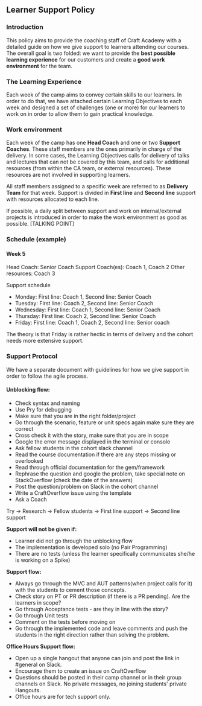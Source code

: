 ## Learner Support Policy

### Introduction
This policy aims to provide the coaching staff of Craft Academy with a detailed guide on how we give support to learners attending our courses. 
The overall goal is two folded: we want to provide the **best possible learning experience** for our customers and create a **good work environment** for the team. 

### The Learning Experience
Each week of the camp aims to convey certain skills to our learners. In order to do that, we have attached certain Learning Objectives to each week and designed a set of challenges (one or more) for our learners to work on in order to allow them to gain practical knowledge. 


### Work environment 

Each week of the camp has one **Head Coach** and one or two **Support Coaches**. These staff members are the ones primarily in charge of the delivery. In some cases, the Learning Objectives calls for delivery of talks and lectures that can not be covered by this team, and calls for additional resources (from within the CA team, or external resources). 
These resources are not involved in supporting learners. 

All staff members assigned to a specific week are referred to as **Delivery Team** for that week. Support is divided in **First line** and **Second line** support with resources allocated to each line. 

If possible, a daily split between support and work on internal/external projects is introduced in order to make the work environment as good as possible.
[TALKING POINT]

### Schedule (example) 
#### Week 5
Head Coach: Senior Coach
Support Coach(es): Coach 1, Coach 2
Other resources: Coach 3

Support schedule

- Monday: First line: Coach 1, Second line: Senior Coach
- Tuesday: First line: Coach 2, Second line: Senior Coach
- Wednesday: First line: Coach 1, Second line: Senior Coach
- Thursday: First line: Coach 2, Second line: Senior Coach
- Friday: First line: Coach 1, Coach 2, Second line: Senior coach

The theory is that Friday is rather hectic in terms of delivery and the cohort needs more extensive support.



### Support Protocol

We have a separate document with guidelines for how we give support in order to follow the agile process. 

#### Unblocking flow:
- Check syntax and naming
- Use Pry for debugging
- Make sure that you are in the right folder/project
- Go through the scenario, feature or unit specs again make sure they are correct
- Cross check it with the story, make sure that you are in scope
- Google the error message displayed in the terminal or console
- Ask fellow students in the cohort slack channel
- Read the course documentation if there are any steps missing or overlooked
- Read through official documentation for the gem/framework
- Rephrase the question and google the problem, take special note on StackOverflow (check the date of the answers)
- Post the question/problem on Slack in the cohort channel
- Write a CraftOverflow issue using the template
- Ask a Coach

Try -> Research -> Fellow students -> First line support -> Second line support

**Support will not be given if:**
* Learner did not go through the unblocking flow
* The implementation is developed solo (no Pair Programming)
* There are no tests (unless the learner specifically communicates she/he is working on a Spike) 

**Support flow:**
* Always go through the MVC and AUT patterns(when project calls for it) with the students to cement those concepts. 
* Check story on PT or PR description (if there is a PR pending). Are the learners in scope?   
* Go through Acceptance tests - are they in line with the story? 
* Go through Unit tests
* Comment on the tests before moving on 
* Go through the implemented code and leave comments and push the students in the right direction rather than solving the problem.

**Office Hours Support flow:**
* Open up a single hangout that anyone can join and post the link in #general on Slack. 
* Encourage them to create an issue on CraftOverflow 
* Questions should be posted in their camp channel or in their group channels on Slack. No private messages, no joining students' private Hangouts. 
* Office hours are for tech support only. 
